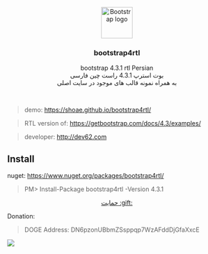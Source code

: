 <p align="center">
  <a href="https://shoae.github.io/bootstrap4rtl/">
    <img src="https://getbootstrap.com/docs/4.3/assets/brand/bootstrap-solid.svg" alt="Bootstrap logo" width="72" height="72">
  </a>
</p>

<h3 align="center">bootstrap4rtl</h3>

<p align="center">
bootstrap 4.3.1 rtl Persian
<br/>
بوت استرپ 4.3.1 راست چین فارسی
<br/>
به همراه نمونه قالب های موجود در سایت اصلی
</p>
<br/>


> demo: https://shoae.github.io/bootstrap4rtl/

> RTL version of: https://getbootstrap.com/docs/4.3/examples/

> developer: http://dev62.com

## Install

nuget: https://www.nuget.org/packages/bootstrap4rtl/
> PM> Install-Package bootstrap4rtl -Version 4.3.1

<p align="center">
  <a href="https://ppng.ir/d/itL4">
    حمایت :gift:
  </a>
</p>

Donation:

> DOGE Address: DN6pzonUBbmZSsppqp7WzAFddDjGfaXxcE

<a href="https://shoae.github.io/bootstrap4rtl/">
  <img src="assets/preview.png" />
</a>
